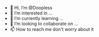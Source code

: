 - 👋 Hi, I’m @Doopless
- 👀 I’m interested in ...
- 🌱 I’m currently learning ...
- 💞️ I’m looking to collaborate on ...
- 📫 How to reach me don't worry about it

<!---
Doopless/Doopless is a ✨ special ✨ repository because its `README.md` (this file) appears on your GitHub profile.
You can click the Preview link to take a look at your changes.
--->
